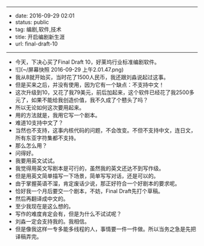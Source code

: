 - --
- date: 2016-09-29 02:01
- status: public
- tag: 编剧,软件,技术
- title: 开启编剧新生涯
- url: final-draft-10
- --
- 今天，下决心买了Final Draft 10，好莱坞行业标准编剧软件。
- ![](~/屏幕快照 2016-09-29 上午2.01.47.png)
- 我从8就开始买，当时花了1500人民币，我还跟刘淼说起过这事。
- 但是买来之后，并没有使用，因为它有一个缺点：不支持中文！
- 这次升级到10，又花了我79美元，前后加起来，这个软件已经花了我2500多元了，如果不能给我创造价值，我不久成了个戆头了吗？
- 所以无论如何这次要用起来。
- 用的方法就是，我用它写一个剧本。
- 难道10支持中文了？
- 当然也不支持，这事内核代码的问题，不会改变。不但不支持中文，连日文，所有东亚字符集都不支持。
- 那么怎么用？
- 问得好。
- 我要用英文试试。
- 我觉得用英文写剧本是可行的，虽然我的英文还达不到写作级。
- 但是用英文简单描写一下场景，简单写写对话，还是可以的。
- 由于掌握英语不溜，肯定废话少说，那正好符合一个好剧本的要求呢。
- 恰好我一个月后要交一个剧本，不妨，Final Draft先打个草稿。
- 然后再翻译成中文的。
- 至少我现在是这么想的。
- 写作的难度肯定会有，但是为什么不试试呢？
- 刘淼一定会支持我的。我相信。
- 但是像我这样一专多能多线程的人，事情要一件一件做。所以当务之急是先把译稿弄完。
